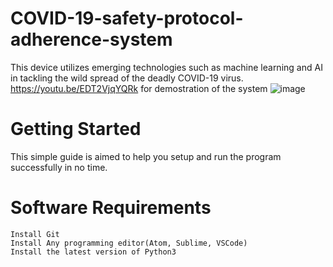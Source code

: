 # COVID-19-safety-protocol-adherence-system
This device utilizes emerging technologies such as machine learning and AI in tackling the wild spread of the deadly COVID-19 virus. 
https://youtu.be/EDT2VjqYQRk  for demostration of the system
![image](https://user-images.githubusercontent.com/66757712/128678349-d0c221ae-8c21-4809-b61e-47825a81c84a.png)
# Getting Started

This simple guide is aimed to help you setup and run the program successfully in no time.
# Software Requirements

    Install Git
    Install Any programming editor(Atom, Sublime, VSCode)
    Install the latest version of Python3

